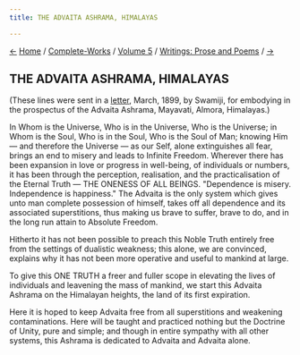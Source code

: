 ```yaml
---
title: THE ADVAITA ASHRAMA, HIMALAYAS

---
```

<div>

[←](the_belur_math_an_appeal.htm) [Home](../../../index.htm) /
[Complete-Works](../../complete_works.htm) / [Volume
5](../volume_5_contents.htm) / [Writings: Prose and
Poems](writings_prose_and_poems_contents.htm)
/ [→](the_ramakrishna_home_of_service_varanasi.htm)

  

## THE ADVAITA ASHRAMA, HIMALAYAS

(These lines were sent in a
[letter](../../volume_9/letters_fifth_series/134_s.htm), March, 1899, by
Swamiji, for embodying in the prospectus of the Advaita Ashrama,
Mayavati, Almora, Himalayas.)

In Whom is the Universe, Who is in the Universe, Who is the Universe; in
Whom is the Soul, Who is in the Soul, Who is the Soul of Man; knowing
Him — and therefore the Universe — as our Self, alone extinguishes all
fear, brings an end to misery and leads to Infinite Freedom. Wherever
there has been expansion in love or progress in well-being, of
individuals or numbers, it has been through the perception, realisation,
and the practicalisation of the Eternal Truth — THE ONENESS OF ALL
BEINGS. "Dependence is misery. Independence is happiness." The Advaita
is the only system which gives unto man complete possession of himself,
takes off all dependence and its associated superstitions, thus making
us brave to suffer, brave to do, and in the long run attain to Absolute
Freedom.

Hitherto it has not been possible to preach this Noble Truth entirely
free from the settings of dualistic weakness; this alone, we are
convinced, explains why it has not been more operative and useful to
mankind at large.

To give this ONE TRUTH a freer and fuller scope in elevating the lives
of individuals and leavening the mass of mankind, we start this Advaita
Ashrama on the Himalayan heights, the land of its first expiration.

Here it is hoped to keep Advaita free from all superstitions and
weakening contaminations. Here will be taught and practiced nothing but
the Doctrine of Unity, pure and simple; and though in entire sympathy
with all other systems, this Ashrama is dedicated to Advaita and Advaita
alone.

</div>
